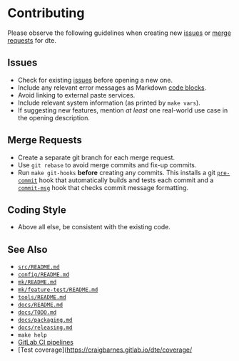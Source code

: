 Contributing
============

Please observe the following guidelines when creating new [issues]
or [merge requests] for dte.

Issues
------

* Check for existing [issues] before opening a new one.
* Include any relevant error messages as Markdown [code blocks].
* Avoid linking to external paste services.
* Include relevant system information (as printed by `make vars`).
* If suggesting new features, mention *at least* one real-world
  use case in the opening description.

Merge Requests
--------------

* Create a separate git branch for each merge request.
* Use `git rebase` to avoid merge commits and fix-up commits.
* Run `make git-hooks` **before** creating any commits. This installs
  a git [`pre-commit`] hook that automatically builds and tests each
  commit and a [`commit-msg`] hook that checks commit message
  formatting.

Coding Style
------------

* Above all else, be consistent with the existing code.

See Also
--------

* [`src/README.md`](../src/README.md)
* [`config/README.md`](../config/README.md)
* [`mk/README.md`](../mk/README.md)
* [`mk/feature-test/README.md`](../mk/feature-test/README.md)
* [`tools/README.md`](../tools/README.md)
* [`docs/README.md`](README.md)
* [`docs/TODO.md`](TODO.md)
* [`docs/packaging.md`](packaging.md)
* [`docs/releasing.md`](releasing.md)
* `make help`
* [GitLab CI pipelines](https://gitlab.com/craigbarnes/dte/-/pipelines)
* [Test coverage](https://craigbarnes.gitlab.io/dte/coverage/


[issues]: https://gitlab.com/craigbarnes/dte/-/issues
[merge requests]: https://gitlab.com/craigbarnes/dte/-/merge_requests
[code blocks]: https://docs.gitlab.com/ee/user/markdown.html#code-spans-and-blocks
[`pre-commit`]: ../tools/git-hooks/pre-commit
[`commit-msg`]: ../tools/git-hooks/commit-msg
